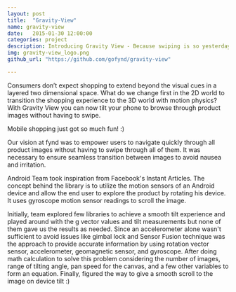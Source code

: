 ```yaml
---
layout: post
title:  "Gravity-View"
name: gravity-view
date:   2015-01-30 12:00:00
categories: project
description: Introducing Gravity View - Because swiping is so yesterday!
img: gravity-view_logo.png
github_url: "https://github.com/gofynd/gravity-view"

---
```

<p>
Consumers don’t expect shopping to extend beyond the visual cues in a layered two dimensional space. What do we change first in the 2D world to transition the shopping experience to the 3D world with motion physics? With Gravity View you can now tilt your phone to browse through product images without having to swipe.
</p>

<p>
Mobile shopping just got so much fun! :) 
</p>
 
<p>
Our vision at fynd was to empower users to navigate quickly through all product images without having to swipe through all of them. It was necessary to ensure seamless transition between images to avoid nausea and irritation.
</p>
<p>
Android Team took inspiration from Facebook's Instant Articles. The concept behind the library is to utilize the motion sensors of an Android device and allow the end user to explore the product by rotating his device. It uses gyroscope motion sensor readings to scroll the image.</p>

<p>Initially, team explored few libraries to achieve a smooth tilt experience and played around with the g vector values and tilt measurements but none of them gave us the results as needed. Since an accelerometer alone wasn't sufficient to avoid issues like gimbal lock and Sensor Fusion technique was the approach to provide accurate information by using rotation vector sensor, accelerometer, geomagnetic sensor, and gyroscope. After doing math calculation to solve this problem considering the number of images, range of tilting angle, pan speed for the canvas, and a few other variables to form an equation. Finally, figured the way to give a smooth scroll to the image on device tilt :)

</p>







